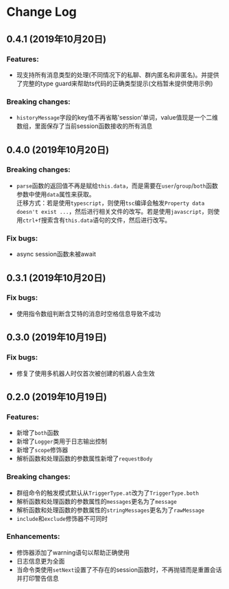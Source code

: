 # Change Log

## 0.4.1 (2019年10月20日)
### Features:
- 现支持所有消息类型的处理(不同情况下的私聊、群内匿名和非匿名)。并提供了完整的type guard来帮助ts代码的正确类型提示(文档暂未提供使用示例)
### Breaking changes:
- `historyMessage`字段的key值不再省略'session'单词，value值现是一个二维数组，里面保存了当前session函数接收的所有消息


## 0.4.0 (2019年10月20日)
### Breaking changes:
- `parse`函数的返回值不再是赋给`this.data`，而是需要在`user`/`group`/`both`函数参数中使用`data`属性来获取。  
   迁移方式：若是使用`typescript`，则使用`tsc`编译会触发`Property data doesn't exist ...`，然后进行相关文件的改写。若是使用`javascript`，则使用`ctrl+f`搜索含有`this.data`语句的文件，然后进行改写。
### Fix bugs:
- async session函数未被await

## 0.3.1 (2019年10月20日)
### Fix bugs:
- 使用指令数组判断含艾特的消息时空格信息导致不成功

## 0.3.0 (2019年10月19日)
### Fix bugs:
- 修复了使用多机器人时仅首次被创建的机器人会生效

## 0.2.0 (2019年10月19日)
### Features:
- 新增了`both`函数
- 新增了`Logger`类用于日志输出控制
- 新增了`scope`修饰器
- 解析函数和处理函数的参数属性新增了`requestBody`

### Breaking changes:
- 群组命令的触发模式默认从`TriggerType.at`改为了`TriggerType.both`
- 解析函数和处理函数的参数属性的`messages`更名为了`message`
- 解析函数和处理函数的参数属性的`stringMessages`更名为了`rawMessage`
- `include`和`exclude`修饰器不可同时

### Enhancements:
- 修饰器添加了warning语句以帮助正确使用
- 日志信息更为全面
- 当命令类使用`setNext`设置了不存在的session函数时，不再抛错而是重置会话并打印警告信息